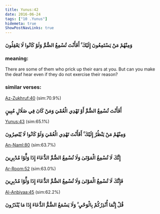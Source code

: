 ```yaml
---
title: Yunus:42
date: 2016-06-24
tags: ["10 .Yunus"]
hidemeta: true 
ShowPostNavLinks: true 
---
```

### وَمِنْهُمْ مَنْ يَسْتَمِعُونَ إِلَيْكَ ۚ أَفَأَنْتَ تُسْمِعُ الصُّمَّ وَلَوْ كَانُوا لَا يَعْقِلُونَ
### meaning: 
There are some of them who prick up their ears at you. But can you make the deaf hear even if they do not exercise their reason?
### similar verses: 

[Az-Zukhruf:40](/43/40) (sim:70.9%)

### أَفَأَنْتَ تُسْمِعُ الصُّمَّ أَوْ تَهْدِي الْعُمْيَ وَمَنْ كَانَ فِي ضَلَالٍ مُبِينٍ

[Yunus:43](/10/43) (sim:65.1%)

### وَمِنْهُمْ مَنْ يَنْظُرُ إِلَيْكَ ۚ أَفَأَنْتَ تَهْدِي الْعُمْيَ وَلَوْ كَانُوا لَا يُبْصِرُونَ

[An-Naml:80](/27/80) (sim:63.7%)

### إِنَّكَ لَا تُسْمِعُ الْمَوْتَىٰ وَلَا تُسْمِعُ الصُّمَّ الدُّعَاءَ إِذَا وَلَّوْا مُدْبِرِينَ

[Ar-Room:52](/30/52) (sim:63.0%)

### فَإِنَّكَ لَا تُسْمِعُ الْمَوْتَىٰ وَلَا تُسْمِعُ الصُّمَّ الدُّعَاءَ إِذَا وَلَّوْا مُدْبِرِينَ

[Al-Anbiyaa:45](/21/45) (sim:62.2%)

### قُلْ إِنَّمَا أُنْذِرُكُمْ بِالْوَحْيِ ۚ وَلَا يَسْمَعُ الصُّمُّ الدُّعَاءَ إِذَا مَا يُنْذَرُونَ
